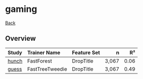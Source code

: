 # gaming

[Back](../index.md)

## Overview

|Study|Trainer Name|Feature Set|n|R²|
|:---|:---|:---|---:|---:|
|[hunch](gaming_hunch.md)|FastForest|DropTitle|3,067|0.06|
|[guess](gaming_guess.md)|FastTreeTweedie|DropTitle|3,067|0.49|

